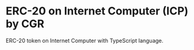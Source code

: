 # ERC-20 on Internet Computer (ICP) by CGR


ERC-20 token on Internet Computer with TypeScript language.

